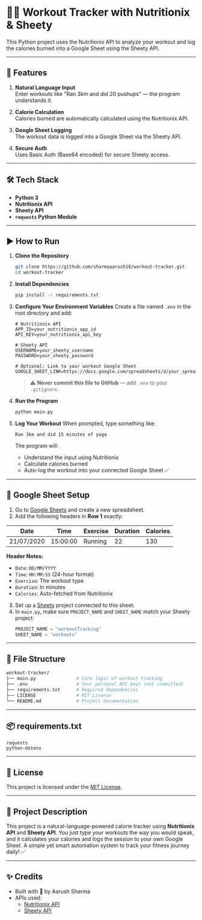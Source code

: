 # 🏋️‍♂️ Workout Tracker with Nutritionix & Sheety

This Python project uses the Nutritionix API to analyze your workout and log the calories burned into a Google Sheet using the Sheety API.

---

## 🔧 Features

1. **Natural Language Input**  
   Enter workouts like "Ran 3km and did 20 pushups" — the program understands it.

2. **Calorie Calculation**  
   Calories burned are automatically calculated using the Nutritionix API.

3. **Google Sheet Logging**  
   The workout data is logged into a Google Sheet via the Sheety API.

4. **Secure Auth**  
   Uses Basic Auth (Base64 encoded) for secure Sheety access.

---

## 🛠️ Tech Stack

- **Python 3**
- **Nutritionix API**
- **Sheety API**
- **`requests` Python Module**

---

## ▶️ How to Run

1. **Clone the Repository**
   ```bash
   git clone https://github.com/sharmaaarush18/workout-tracker.git
   cd workout-tracker
   ```

2. **Install Dependencies**
   ```bash
   pip install -r requirements.txt
   ```

3. **Configure Your Environment Variables**
   Create a file named `.env` in the root directory and add:

   ```dotenv
   # Nutritionix API
   APP_ID=your_nutritionix_app_id
   API_KEY=your_nutritionix_api_key

   # Sheety API
   USERNAME=your_sheety_username
   PASSWORD=your_sheety_password

   # Optional: Link to your workout Google Sheet
   GOOGLE_SHEET_LINK=https://docs.google.com/spreadsheets/d/your_spreadsheet_id/edit#gid=0
   ```

   > ⚠️ **Never commit this file to GitHub** — add `.env` to your `.gitignore`.

4. **Run the Program**
   ```bash
   python main.py
   ```

5. **Log Your Workout**
   When prompted, type something like:
   ```
   Ran 3km and did 15 minutes of yoga
   ```
   The program will:
   - Understand the input using Nutritionix
   - Calculate calories burned
   - Auto-log the workout into your connected Google Sheet ✅

---

## 📝 Google Sheet Setup

1. Go to [Google Sheets](https://sheets.google.com) and create a new spreadsheet.
2. Add the following headers in **Row 1** exactly:

| Date       | Time     | Exercise | Duration | Calories |
|------------|----------|----------|----------|----------|
| 21/07/2020 | 15:00:00 | Running  | 22       | 130      |

**Header Notes:**
- `Date`: `DD/MM/YYYY`
- `Time`: `HH:MM:SS` (24-hour format)
- `Exercise`: The workout type
- `Duration`: In minutes
- `Calories`: Auto-fetched from Nutritionix

3. Set up a [Sheety](https://sheety.co/) project connected to this sheet.
4. In `main.py`, make sure `PROJECT_NAME` and `SHEET_NAME` match your Sheety project:
   ```python
   PROJECT_NAME = "workoutTracking"
   SHEET_NAME = "workouts"
   ```

---

## 📁 File Structure

```bash
workout-tracker/
├── main.py               # Core logic of workout tracking
├── .env                  # Your personal API keys (not committed)
├── requirements.txt      # Required dependencies
├── LICENSE               # MIT License
└── README.md             # Project documentation
```

---

## 📦 requirements.txt

```text
requests
python-dotenv
```

---

## 📄 License

This project is licensed under the [MIT License](LICENSE).

---

## 🧠 Project Description

This project is a natural-language-powered calorie tracker using **Nutritionix API** and **Sheety API**. You just type your workouts the way you would speak, and it calculates your calories and logs the session to your own Google Sheet. A simple yet smart automation system to track your fitness journey daily! ✅

---

## ✨ Credits

- Built with 💪 by Aarush Sharma  
- APIs used:  
  - [Nutritionix API](https://www.nutritionix.com/business/api)  
  - [Sheety API](https://sheety.co/)
